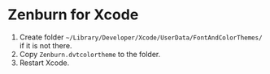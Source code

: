 Zenburn for Xcode
=================

1. Create folder `~/Library/Developer/Xcode/UserData/FontAndColorThemes/` if it is not there.
2. Copy `Zenburn.dvtcolortheme` to the folder.
3. Restart Xcode.

